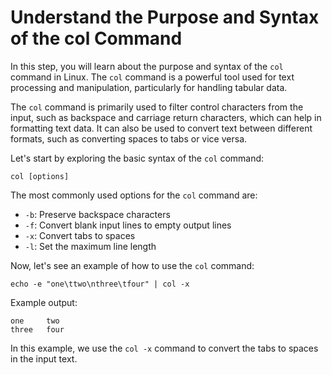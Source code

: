 # Understand the Purpose and Syntax of the col Command

In this step, you will learn about the purpose and syntax of the `col` command in Linux. The `col` command is a powerful tool used for text processing and manipulation, particularly for handling tabular data.

The `col` command is primarily used to filter control characters from the input, such as backspace and carriage return characters, which can help in formatting text data. It can also be used to convert text between different formats, such as converting spaces to tabs or vice versa.

Let's start by exploring the basic syntax of the `col` command:

```
col [options]
```

The most commonly used options for the `col` command are:

- `-b`: Preserve backspace characters
- `-f`: Convert blank input lines to empty output lines
- `-x`: Convert tabs to spaces
- `-l`: Set the maximum line length

Now, let's see an example of how to use the `col` command:

```
echo -e "one\ttwo\nthree\tfour" | col -x
```

Example output:

```
one     two
three   four
```

In this example, we use the `col -x` command to convert the tabs to spaces in the input text.
